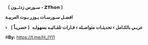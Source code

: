 
**〔 سـورس زدثــون - 𝗭𝗧𝗵𝗼𝗻 〕**

**افضـل سـورسـات يـوزر بـوت العربيـة**

**› عربـي بالكـامل › تحديثـات متواصـله › فـارات تلقـائيـه بسهولـه〔 حصريـاً 〕** 

#**By:** https://t.me/H_IYI1


